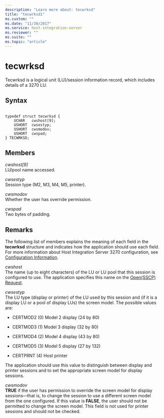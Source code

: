 ```yaml
---
description: "Learn more about: tecwrksd"
title: "tecwrksd1"
ms.custom: ""
ms.date: "11/30/2017"
ms.service: host-integration-server
ms.reviewer: ""
ms.suite: ""
ms.topic: "article"
---
```

# tecwrksd

Tecwrksd is a logical unit (LU)/session information record, which includes details of a 3270 LU.  
  
## Syntax  
  
```  
  
typedef struct tecwrksd {  
    UCHAR   cwshost[9];  
    USHORT  cwsestyp;  
    USHORT  cwsmodov;   
    USHORT  cwspad;  
} TECWRKSD;  
```  
  
## Members

*cwshost[9]*  
LU/pool name accessed.  
  
*cwsestyp*  
Session type (M2, M3, M4, M5, printer).  
  
*cwsmodov*  
Whether the user has override permission.  
  
*cwspad*  
Two bytes of padding.  
  
## Remarks
  
The following list of members explains the meaning of each field in the **tecwrksd** structure and indicates how the application should use each field. For more information about Host Integration Server 3270 configuration, see [Configuration Information](../core/configuration-information1.md).  
  
*cwshost*  
The name (up to eight characters) of the LU or LU pool that this session is configured to use. The application specifies this name on the [Open(SSCP) Request](./open-sscp-request2.md).  
  
*cwsestyp*  
The LU type (display or printer) of the LU used by this session and (if it is a display LU or a pool of display LUs) the screen model. The possible values are:  
  
- CERTMOD2 (0)        Model 2 display (24 by 80)  
  
- CERTMOD3 (1)        Model 3 display (32 by 80)  
  
- CERTMOD4 (2)        Model 4 display (43 by 80)  
  
- CERTMOD5 (3)        Model 5 display (27 by 132)  
  
- CERTPRNT (4)         Host printer  
  
The application should use this value to distinguish between display and printer sessions and to set the appropriate screen model for display sessions.  
  
*cwsmodov*  
**TRUE** if the user has permission to override the screen model for display sessions—that is, to change the session to use a different screen model from the one configured. If this value is **FALSE**, the user should not be permitted to change the screen model. This field is not used for printer sessions and should not be checked.
